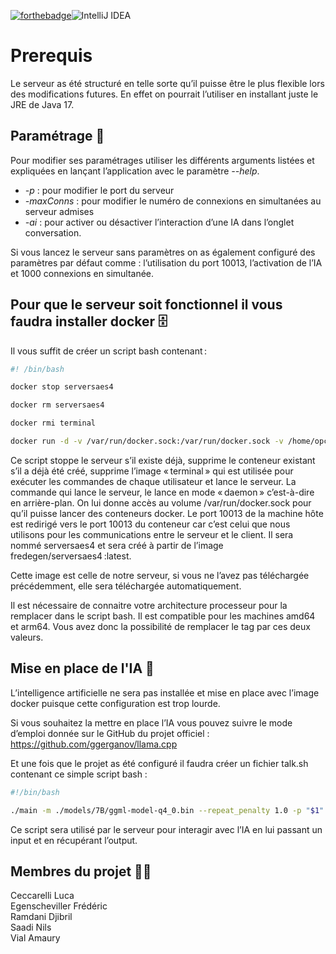 [![forthebadge](https://forthebadge.com/images/badges/made-with-java.svg)](https://forthebadge.com)![IntelliJ IDEA](https://img.shields.io/badge/IntelliJIDEA-000000.svg?style=for-the-badge&logo=intellij-idea&logoColor=white)</br>
# Prerequis
Le serveur as été structuré en telle sorte qu’il puisse être le plus flexible lors des modifications futures. En effet on pourrait l’utiliser en installant juste le JRE de Java 17. 

## Paramétrage 🔧
Pour modifier ses paramétrages utiliser les différents arguments listées et expliquées en lançant l’application avec le paramètre *--help*. 
- *-p* : pour modifier le port du serveur 
- *-maxConns* : pour modifier le numéro de connexions en simultanées au serveur admises 
- *-ai* : pour activer ou désactiver l’interaction d’une IA dans l’onglet conversation. 

Si vous lancez le serveur sans paramètres on as également configuré des paramètres par défaut comme : l’utilisation du port 10013, l’activation de l’IA et 1000 connexions en simultanée. 

## Pour que le serveur soit fonctionnel il vous faudra installer docker 🗄

Il vous suffit de créer un script bash contenant : 
```bash
#! /bin/bash 

docker stop serversaes4 

docker rm serversaes4 

docker rmi terminal 

docker run -d -v /var/run/docker.sock:/var/run/docker.sock -v /home/opc/llama.cpp:/usr/src/app/llama.cpp -p 10013:10013 --name serversaes4 fredegen/serversaes4:VOTRE ARCHITECTURE PROCESSEUR 
```

Ce script stoppe le serveur s’il existe déjà, supprime le conteneur existant s’il a déjà été créé, supprime l’image « terminal » qui est utilisée pour exécuter les commandes de chaque utilisateur et lance le serveur. La commande qui lance le serveur, le lance en mode « daemon » c’est-à-dire en arrière-plan. On lui donne accès au volume /var/run/docker.sock pour qu’il puisse lancer des conteneurs docker. Le port 10013 de la machine hôte est redirigé vers le port 10013 du conteneur car c’est celui que nous utilisons pour les communications entre le serveur et le client. Il sera nommé serversaes4 et sera créé à partir de l’image fredegen/serversaes4 :latest.  

Cette image est celle de notre serveur, si vous ne l’avez pas téléchargée précédemment, elle sera téléchargée automatiquement. 

Il est nécessaire de connaitre votre architecture processeur pour la remplacer dans le script bash. Il est compatible pour les machines amd64 et arm64. Vous avez donc la possibilité de remplacer le tag par ces deux valeurs. 

## Mise en place de l'IA 🧠
L’intelligence artificielle ne sera pas installée et mise en place avec l’image docker puisque cette configuration est trop lourde. 

Si vous souhaitez la mettre en place l’IA vous pouvez suivre le mode d’emploi donnée sur le GitHub du projet officiel : https://github.com/ggerganov/llama.cpp 

 

Et une fois que le projet as été configuré il faudra créer un fichier talk.sh contenant ce simple script bash : 
```bash
#!/bin/bash  

./main -m ./models/7B/ggml-model-q4_0.bin --repeat_penalty 1.0 -p "$1" 2>outPut.txt 
```
Ce script sera utilisé par le serveur pour interagir avec l’IA en lui passant un input et en récupérant l’output. 

## Membres du projet 🧑‍💻

Ceccarelli Luca</br>
Egenscheviller Frédéric</br>
Ramdani Djibril</br>
Saadi Nils</br>
Vial Amaury
